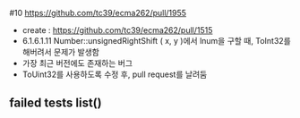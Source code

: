 #10 https://github.com/tc39/ecma262/pull/1955
- create : https://github.com/tc39/ecma262/pull/1515
- 6.1.6.1.11 Number::unsignedRightShift ( x, y )에서 lnum을 구할 때,
  ToInt32를 해버려서 문제가 발생함
- 가장 최근 버전에도 존재하는 버그
- ToUint32를 사용하도록 수정 후, pull request를 날려둠

## failed tests list()

